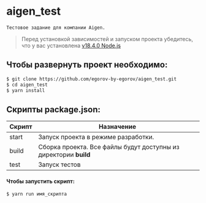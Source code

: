 # aigen_test
~~~~
Тестовое задание для компании Aigen.
~~~~

> Перед установкой зависимостей и запуском проекта убедитесь, что у вас установлена [v18.4.0 Node.js](https://nodejs.org/en/download/current/)

##  Чтобы развернуть проект необходимо:
```sh
$ git clone https://github.com/egorov-by-egorov/aigen_test.git
$ cd aigen_test
$ yarn install
```

## Скрипты package.json:

| Скрипт | Назначение |
| ------ | ------ |
| start | Запуск проекта в режиме разработки.|
| build  | Сборка проекта. Все файлы будут доступны из директории **build** |
| test  | Запуск тестов |

#### Чтобы запустить скрипт:
```sh
$ yarn run имя_скрипта
```
